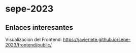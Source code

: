 # sepe-2023

## Enlaces interesantes

Visualización del Frontend: https://javierlete.github.io/sepe-2023/frontend/public/
